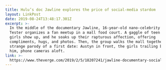 ```yaml
---
title: Hulu’s doc Jawline explores the price of social-media stardom
layout: LinkPost
date: 2019-08-24T13:48:17.301Z
excerpt: >-
  In the middle of the documentary Jawline, 16-year-old nano-celebrity Austyn
  Tester organizes a fan meetup in a mall food court. A gaggle of teen and tween
  girls show up, and he soaks up their rapturous affection, offering
  compliments, hugs, and photos. Then, the group walks the mall together in a
  strange parody of a first date: Austyn in front, the girls trailing behind
  him, phone cameras aloft.
link: >-
  https://www.theverge.com/2019/2/5/18207241/jawline-documentary-social-media-star-austyn-tester-review-sundance-2019
---
```



